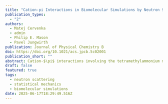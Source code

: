 ```yaml
---
title: "Cation-pi Interactions in Biomolecular Simulations by Neutron Scattering and Molecular Dynamics: Case Study of the Tetramethylammonium Cation"
publication_types:
  - "2"
authors:
  - Matej Cervenka
  - admin
  - Philip E. Mason
  - Pavel Jungwirth
publication: Journal of Physical Chemistry B
doi: https://doi.org/10.1021/acs.jpcb.5c02001
publication_short: ""
abstract: Cation-$\pi$ interactions involving the tetramethylammonium motif are prevalent in biological systems, playing crucial roles in membrane protein function, DNA expression regulation, or protein folding. However, accurately modeling cation-$\pi$ interactions in molecular dynamics is computationally challenging, especially in large biomolecular systems where electronic polarization plays a critical role. This study implements a physically justified electronic continuum correction (ECC) to the CHARMM36 force field, scaling ionic charges by a factor of 0.75 to effectively account for electronic polarization without additional computational overhead. Here, this approach, while not specifically designed for cation-$\pi$ interactions, is shown to significantly improve predictions of the structure of an aqueous tetramethylammonium pyridine complex as compared to neutron diffraction data. These results underscore the potential of ECC as a versatile method to improve description of cation-$\pi$ interactions in biomolecular simulations.
draft: false
featured: true
tags:
  - neutron scattering
  - statistical mechanics
  - biomolecular simulations
date: 2025-06-17T18:29:49.516Z
---
```


